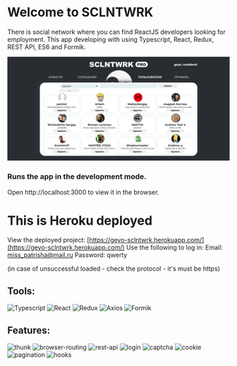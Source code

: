 # Welcome to SCLNTWRK
There is social network where you can find ReactJS developers looking for employment.
This app developing with using Typescript, React, Redux, REST API, ES6 and Formik.

![Header](https://github.com/geyotokar/SCLNTWRK/blob/main/src/assets/images/SCLNTWRK.png)

### Runs the app in the development mode.
Open http://localhost:3000 to view it in the browser.

# This is Heroku deployed

View the deployed project: [https://geyo-sclntwrk.herokuapp.com/](https://geyo-sclntwrk.herokuapp.com/)
Use the following to log in: Email: miss_patrisha@mail.ru Password: qwerty

(in case of unsuccessful loaded - check the protocol - it's must be https)

## Tools:
![Typescript](https://img.shields.io/badge/-Typescript-0E34A0?style=flat&logo=typescript)
![React](https://img.shields.io/badge/-React-FF4747?style=for-the-badge&logo=react)
![Redux](https://img.shields.io/badge/-Redux-DA2864?style=flat&logo=redux)
![Axios](https://img.shields.io/badge/-Axios-48CFAD?style=flat)
![Formik](https://img.shields.io/badge/-Formik-656D78?style=flat)

## Features:
![thunk](https://img.shields.io/badge/-thunk-FFCE54?style=flat)
![browser-routing](https://img.shields.io/badge/-browser-routing-967ADC?style=flat)
![rest-api](https://img.shields.io/badge/-rest-api-FC6E51?style=flat)
![login](https://img.shields.io/badge/-login-A0D468?style=flat)
![captcha](https://img.shields.io/badge/-captcha-AC92EC?style=flat)
![cookie](https://img.shields.io/badge/-cookie-FEE715?style=flat)
![pagination](https://img.shields.io/badge/-pagination-B2BBDA?style=flat)
![hooks](https://img.shields.io/badge/-hooks-C0EB6A?style=flat)

